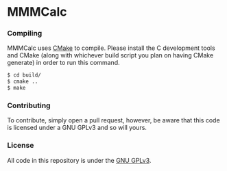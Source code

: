 MMMCalc
=======

### Compiling
MMMCalc uses [CMake](http://cmake.org/) to compile. Please install the C development tools and CMake (along with whichever build script you plan on having CMake generate) in order to run this command.
```bash
$ cd build/
$ cmake ..
$ make
```

### Contributing
To contribute, simply open a pull request, however, be aware that this code is licensed under a GNU GPLv3 and so will yours.

### License
All code in this repository is under the [GNU GPLv3](/LICENSE).
